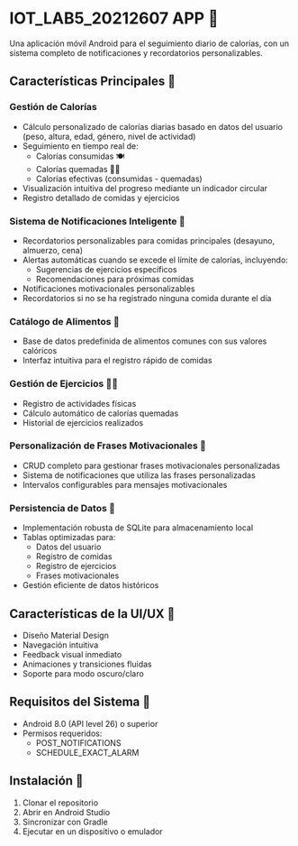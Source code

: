 # IOT_LAB5_20212607 APP 📱

Una aplicación móvil Android para el seguimiento diario de calorías, con un sistema completo de notificaciones y recordatorios personalizables.

## Características Principales 🌟

### Gestión de Calorías
- Cálculo personalizado de calorías diarias basado en datos del usuario (peso, altura, edad, género, nivel de actividad)
- Seguimiento en tiempo real de:
  - Calorías consumidas 🍽️
  - Calorías quemadas 🏃‍♂️
  - Calorías efectivas (consumidas - quemadas)
- Visualización intuitiva del progreso mediante un indicador circular
- Registro detallado de comidas y ejercicios

### Sistema de Notificaciones Inteligente 🔔
- Recordatorios personalizables para comidas principales (desayuno, almuerzo, cena)
- Alertas automáticas cuando se excede el límite de calorías, incluyendo:
  - Sugerencias de ejercicios específicos
  - Recomendaciones para próximas comidas
- Notificaciones motivacionales personalizables
- Recordatorios si no se ha registrado ninguna comida durante el día

### Catálogo de Alimentos 🥗
- Base de datos predefinida de alimentos comunes con sus valores calóricos
- Interfaz intuitiva para el registro rápido de comidas

### Gestión de Ejercicios 🏋️‍♂️
- Registro de actividades físicas
- Cálculo automático de calorías quemadas
- Historial de ejercicios realizados

### Personalización de Frases Motivacionales 💪
- CRUD completo para gestionar frases motivacionales personalizadas
- Sistema de notificaciones que utiliza las frases personalizadas
- Intervalos configurables para mensajes motivacionales

### Persistencia de Datos 💾
- Implementación robusta de SQLite para almacenamiento local
- Tablas optimizadas para:
  - Datos del usuario
  - Registro de comidas
  - Registro de ejercicios
  - Frases motivacionales
- Gestión eficiente de datos históricos

## Características de la UI/UX 🎨
- Diseño Material Design
- Navegación intuitiva
- Feedback visual inmediato
- Animaciones y transiciones fluidas
- Soporte para modo oscuro/claro

## Requisitos del Sistema 📱
- Android 8.0 (API level 26) o superior
- Permisos requeridos:
  - POST_NOTIFICATIONS
  - SCHEDULE_EXACT_ALARM

## Instalación 🚀
1. Clonar el repositorio
2. Abrir en Android Studio
3. Sincronizar con Gradle
4. Ejecutar en un dispositivo o emulador


